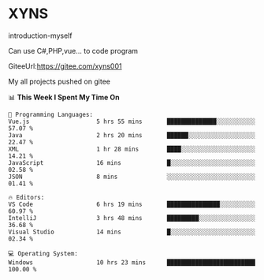 # XYNS
introduction-myself

Can use C#,PHP,vue... to code program

GiteeUrl:https://gitee.com/xyns001

My all projects pushed on gitee

<!--START_SECTION:waka-->
📊 **This Week I Spent My Time On** 

```text
💬 Programming Languages: 
Vue.js                   5 hrs 55 mins       ██████████████░░░░░░░░░░░   57.07 % 
Java                     2 hrs 20 mins       ██████░░░░░░░░░░░░░░░░░░░   22.47 % 
XML                      1 hr 28 mins        ████░░░░░░░░░░░░░░░░░░░░░   14.21 % 
JavaScript               16 mins             █░░░░░░░░░░░░░░░░░░░░░░░░   02.58 % 
JSON                     8 mins              ░░░░░░░░░░░░░░░░░░░░░░░░░   01.41 % 

🔥 Editors: 
VS Code                  6 hrs 19 mins       ███████████████░░░░░░░░░░   60.97 % 
IntelliJ                 3 hrs 48 mins       █████████░░░░░░░░░░░░░░░░   36.68 % 
Visual Studio            14 mins             █░░░░░░░░░░░░░░░░░░░░░░░░   02.34 % 

💻 Operating System: 
Windows                  10 hrs 23 mins      █████████████████████████   100.00 % 
```


<!--END_SECTION:waka-->

